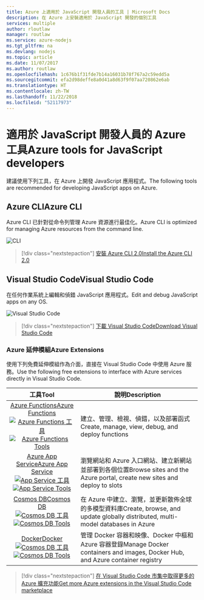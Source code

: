 ```yaml
---
title: Azure 上適用於 JavaScript 開發人員的工具 | Microsoft Docs
description: 在 Azure 上安裝適用於 JavaScript 開發的個別工具
services: multiple
author: rloutlaw
manager: routlaw
ms.service: azure-nodejs
ms.tgt_pltfrm: na
ms.devlang: nodejs
ms.topic: article
ms.date: 11/07/2017
ms.author: routlaw
ms.openlocfilehash: 1c676b1f31fde7b14a16031b78f767a2c59edd5a
ms.sourcegitcommit: efa2d98deffe8a0d41a8d63f9f07aa720862e6ab
ms.translationtype: HT
ms.contentlocale: zh-TW
ms.lasthandoff: 11/22/2018
ms.locfileid: "52117973"
---
```

# <a name="azure-tools-for-javascript-developers"></a><span data-ttu-id="ed6e1-103">適用於 JavaScript 開發人員的 Azure 工具</span><span class="sxs-lookup"><span data-stu-id="ed6e1-103">Azure tools for JavaScript developers</span></span>
<span data-ttu-id="ed6e1-104">建議使用下列工具，在 Azure 上開發 JavaScript 應用程式。</span><span class="sxs-lookup"><span data-stu-id="ed6e1-104">The following tools are recommended for developing JavaScript apps on Azure.</span></span>

## <a name="azure-cli"></a><span data-ttu-id="ed6e1-105">Azure CLI</span><span class="sxs-lookup"><span data-stu-id="ed6e1-105">Azure CLI</span></span>
<span data-ttu-id="ed6e1-106">Azure CLI 已針對從命令列管理 Azure 資源進行最佳化。</span><span class="sxs-lookup"><span data-stu-id="ed6e1-106">Azure CLI is optimized for managing Azure resources from the command line.</span></span>

![CLI](media/node-azure-tools/cli.png)
 
> [!div class="nextstepaction"]
> [<span data-ttu-id="ed6e1-108">安裝 Azure CLI 2.0</span><span class="sxs-lookup"><span data-stu-id="ed6e1-108">Install the Azure CLI 2.0</span></span>](https://docs.microsoft.com/cli/azure/install-az-cli2)

## <a name="visual-studio-code"></a><span data-ttu-id="ed6e1-109">Visual Studio Code</span><span class="sxs-lookup"><span data-stu-id="ed6e1-109">Visual Studio Code</span></span>
<span data-ttu-id="ed6e1-110">在任何作業系統上編輯和偵錯 JavaScript 應用程式。</span><span class="sxs-lookup"><span data-stu-id="ed6e1-110">Edit and debug JavaScript apps on any OS.</span></span>

![Visual Studio Code](media/node-azure-tools/vs-code.png)

> [!div class="nextstepaction"]
> [<span data-ttu-id="ed6e1-112">下載 Visual Studio Code</span><span class="sxs-lookup"><span data-stu-id="ed6e1-112">Download Visual Studio Code</span></span>](https://code.visualstudio.com)

### <a name="azure-extensions"></a><span data-ttu-id="ed6e1-113">Azure 延伸模組</span><span class="sxs-lookup"><span data-stu-id="ed6e1-113">Azure Extensions</span></span>
<span data-ttu-id="ed6e1-114">使用下列免費延伸模組作為介面，直接在 Visual Studio Code 中使用 Azure 服務。</span><span class="sxs-lookup"><span data-stu-id="ed6e1-114">Use the following free extensions to interface with Azure services directly in Visual Studio Code.</span></span>

| <span data-ttu-id="ed6e1-115">工具</span><span class="sxs-lookup"><span data-stu-id="ed6e1-115">Tool</span></span> | <span data-ttu-id="ed6e1-116">說明</span><span class="sxs-lookup"><span data-stu-id="ed6e1-116">Description</span></span>  |
|:---------:|---------|
| [<span data-ttu-id="ed6e1-117">Azure Functions</span><span class="sxs-lookup"><span data-stu-id="ed6e1-117">Azure Functions</span></span>](https://marketplace.visualstudio.com/items?itemName=ms-azuretools.vscode-azurefunctions) <br> <span data-ttu-id="ed6e1-118">[![Azure Functions 工具](media/node-azure-tools/icon-azure-functions.png)](https://marketplace.visualstudio.com/items?itemName=ms-azuretools.vscode-azurefunctions)</span><span class="sxs-lookup"><span data-stu-id="ed6e1-118">[![Azure Functions Tools](media/node-azure-tools/icon-azure-functions.png)](https://marketplace.visualstudio.com/items?itemName=ms-azuretools.vscode-azurefunctions)</span></span> | <span data-ttu-id="ed6e1-119">建立、管理、檢視、偵錯，以及部署函式</span><span class="sxs-lookup"><span data-stu-id="ed6e1-119">Create, manage, view, debug, and deploy functions</span></span>|
| [<span data-ttu-id="ed6e1-120">Azure App Service</span><span class="sxs-lookup"><span data-stu-id="ed6e1-120">Azure App Service</span></span>](https://marketplace.visualstudio.com/items?itemName=ms-azuretools.vscode-azureappservice) <br> <span data-ttu-id="ed6e1-121">[![App Service 工具](media/node-azure-tools/icon-azure-app-service.png)](https://marketplace.visualstudio.com/items?itemName=ms-azuretools.vscode-azureappservice)</span><span class="sxs-lookup"><span data-stu-id="ed6e1-121">[![App Service Tools](media/node-azure-tools/icon-azure-app-service.png)](https://marketplace.visualstudio.com/items?itemName=ms-azuretools.vscode-azureappservice)</span></span> | <span data-ttu-id="ed6e1-122">瀏覽網站和 Azure 入口網站、建立新網站並部署到各個位置</span><span class="sxs-lookup"><span data-stu-id="ed6e1-122">Browse sites and the Azure portal, create new sites and deploy to slots</span></span> |
| [<span data-ttu-id="ed6e1-123">Cosmos DB</span><span class="sxs-lookup"><span data-stu-id="ed6e1-123">Cosmos DB </span></span>](https://marketplace.visualstudio.com/items?itemName=ms-azuretools.vscode-cosmosdb)  <br> <span data-ttu-id="ed6e1-124">[![Cosmos DB 工具](media/node-azure-tools/icon-cosmos-db.png)](https://marketplace.visualstudio.com/items?itemName=ms-azuretools.vscode-cosmosdb)</span><span class="sxs-lookup"><span data-stu-id="ed6e1-124">[![Cosmos DB Tools](media/node-azure-tools/icon-cosmos-db.png)](https://marketplace.visualstudio.com/items?itemName=ms-azuretools.vscode-cosmosdb)</span></span>| <span data-ttu-id="ed6e1-125">在 Azure 中建立、瀏覽，並更新散佈全球的多模型資料庫</span><span class="sxs-lookup"><span data-stu-id="ed6e1-125">Create, browse, and update globally distributed, multi-model databases in Azure</span></span> |
| [<span data-ttu-id="ed6e1-126">Docker</span><span class="sxs-lookup"><span data-stu-id="ed6e1-126">Docker</span></span>](https://marketplace.visualstudio.com/items?itemName=formulahendry.docker-explorer)   <br> <span data-ttu-id="ed6e1-127">[![Cosmos DB 工具](media/node-azure-tools/icon-docker.png)](https://marketplace.visualstudio.com/items?itemName=formulahendry.docker-explorer)</span><span class="sxs-lookup"><span data-stu-id="ed6e1-127">[![Cosmos DB Tools](media/node-azure-tools/icon-docker.png)](https://marketplace.visualstudio.com/items?itemName=formulahendry.docker-explorer)</span></span>| <span data-ttu-id="ed6e1-128">管理 Docker 容器和映像、Docker 中樞和 Azure 容器登錄</span><span class="sxs-lookup"><span data-stu-id="ed6e1-128">Manage Docker containers and images, Docker Hub, and Azure container registry</span></span> |

> [!div class="nextstepaction"]
> [<span data-ttu-id="ed6e1-129">在 Visual Studio Code 市集中取得更多的 Azure 擴充功能</span><span class="sxs-lookup"><span data-stu-id="ed6e1-129">Get more Azure extensions in the Visual Studio Code marketplace</span></span>](https://marketplace.visualstudio.com/search?term=azure&target=VSCode&category=All%20categories&sortBy=Relevance)